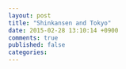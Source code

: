 ```yaml
---
layout: post
title: "Shinkansen and Tokyo"
date: 2015-02-28 13:10:14 +0900
comments: true
published: false
categories: 
---
```

